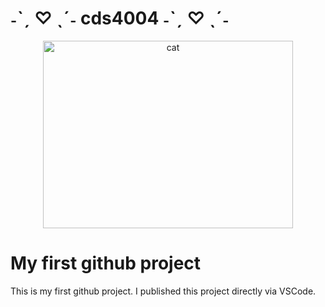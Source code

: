 
#   ˗ˋˏ ♡ ˎˊ˗ cds4004 ˗ˋˏ ♡ ˎˊ˗ 

<div align="center">
  <img src="https://pbs.twimg.com/media/GKf0DX1boAAwynW.png" alt="cat" width= "400px" height= "300px">
</div>

# My first github project
This is my first github project. I published this
project directly via VSCode.